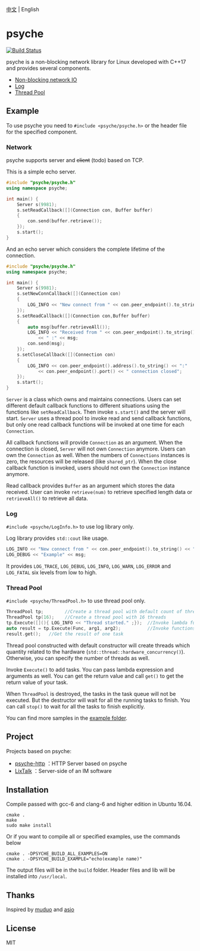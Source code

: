 [中文](https://github.com/ZingLix/psyche/blob/master/Readme.zh-CN.md)
 | English

# psyche

[![Build Status](https://travis-ci.com/ZingLix/psyche.svg?branch=master)](https://travis-ci.com/ZingLix/psyche)

psyche is a non-blocking network library for Linux developed with C++17 and provides several components.

- [Non-blocking network IO](#Network)
- [Log](#Log)
- [Thread Pool](#Thread-Pool)

## Example

To use psyche you need to `#include <psyche/psyche.h>` or the header file for the specified component.

### Network

psyche supports server and ~~client~~ (todo) based on TCP.

This is a simple echo server.

``` cpp
#include "psyche/psyche.h"
using namespace psyche;

int main() {
    Server s(9981);
    s.setReadCallback([](Connection con, Buffer buffer)
    {
        con.send(buffer.retrieve());
    });
    s.start();
}
```

And an echo server which considers the complete lifetime of the connection.

``` cpp
#include "psyche/psyche.h"
using namespace psyche;

int main() {
    Server s(9981);
    s.setNewConnCallback([](Connection con)
    {
        LOG_INFO << "New connect from " << con.peer_endpoint().to_string() << ".";
    });
    s.setReadCallback([](Connection con,Buffer buffer)
    {
        auto msg(buffer.retrieveAll());
        LOG_INFO << "Received from " << con.peer_endpoint().to_string()
            << " :" << msg;
        con.send(msg);
    });
    s.setCloseCallback([](Connection con)
    {
        LOG_INFO << con.peer_endpoint().address().to_string() << ":"
            << con.peer_endpoint().port() << " connection closed";
    });
    s.start();
}
```

`Server` is a class which owns and maintains connections. Users can set different default callback functions to different situations using the functions like `setReadCallback`. Then invoke `s.start()` and the server will start. `Server` uses a thread pool to invoke read and send callback functions, but only one read callback functions will be invoked at one time for each `Connection`.

All callback functions will provide `Connection` as an argument. When the connection is closed, `Server` will not own `Connection` anymore. Users can own the `Connection` as well. When the numbers of `Connections` instances is zero, the resources will be released (like `shared_ptr`). When the close callback function is invoked, users should not own the `Connection` instance anymore. 

Read callback provides `Buffer` as an argument which stores the data received. User can invoke `retrieve(num)` to retrieve specified length data or `retrieveAll()` to retrieve all data.

### Log

`#include <psyche/LogInfo.h>` to use log library only.

Log library provides  `std::cout` like usage. 

``` cpp
LOG_INFO << "New connect from " << con.peer_endpoint().to_string() << ".";
LOG_DEBUG << "Example" << msg;
```

It provides `LOG_TRACE`, `LOG_DEBUG`, `LOG_INFO`, `LOG_WARN`, `LOG_ERROR` and `LOG_FATAL` six levels from low to high.  

### Thread Pool

`#include <psyche/ThreadPool.h>` to use thread pool only.

``` cpp
ThreadPool tp;        //Create a thread pool with default count of threads
ThreadPool tp(16);    //Create a thread pool with 16 threads
tp.Execute([](){ LOG_INFO << "Thread started." ;});  //Invoke lambda function
auto result = tp.Execute(Func, arg1, arg2);          //Invoke functions with arguments
result.get();   //Get the result of one task
```

Thread pool constructed with default constructor will create threads which quantity related to the hardware (`std::thread::hardware_concurrency()`). Otherwise, you can specify the number of threads as well.

Invoke `Execute()` to add tasks. You can pass lambda expression and arguments as well. You can get the return value and call `get()` to get the return value of your task.

When `ThreadPool` is destroyed, the tasks in the task queue will not be executed. But the destructor will wait for all the running tasks to finish. You can call `stop()` to wait for all the tasks to finish explicitly.

You can find more samples in the [example folder](https://github.com/ZingLix/psyche/tree/master/example).

## Project

Projects based on psyche:

- [psyche-http](https://github.com/ZingLix/psyche-http) ：HTTP Server based on psyche
- [LixTalk](https://github.com/ZingLix/LixTalk-server) ：Server-side of an IM software

## Installation

Compile passed with gcc-6 and clang-6 and higher edition in Ubuntu 16.04.

```
cmake .
make
sudo make install
```

Or if you want to compile all or specified examples, use the commands below

```
cmake . -DPSYCHE_BUILD_ALL_EXAMPLES=ON
cmake . -DPSYCHE_BUILD_EXAMPLE="echo(example name)"
```

The output files will be in the `build` folder. Header files and lib will be installed into `/usr/local`.

## Thanks

Inspired by [muduo](https://github.com/chenshuo/muduo) and [asio](https://think-async.com/Asio/)

## License

MIT